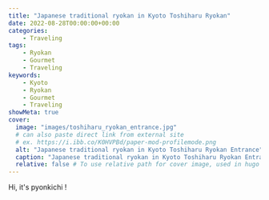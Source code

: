 ```yaml
---
title: "Japanese traditional ryokan in Kyoto Toshiharu Ryokan"
date: 2022-08-28T00:00:00+00:00
categories:
    - Traveling
tags:
    - Ryokan
    - Gourmet
    - Traveling
keywords:
    - Kyoto
    - Ryokan
    - Gourmet
    - Traveling
showMeta: true
cover:
  image: "images/toshiharu_ryokan_entrance.jpg"
  # can also paste direct link from external site
  # ex. https://i.ibb.co/K0HVPBd/paper-mod-profilemode.png
  alt: "Japanese traditional ryokan in Kyoto Toshiharu Ryokan Entrance"
  caption: "Japanese traditional ryokan in Kyoto Toshiharu Ryokan Entrance"
  relative: false # To use relative path for cover image, used in hugo Page-bundles
---
```


<style>
    .flame {
        margin: 1rem 0;
        padding: 1em;
        width: 100%;
        border: 2px solid #828282;
        border-radius: 10px;
    }

    .flame ul {
        margin: 0;
    }

    .flame ul li {
        margin: 0;
    }

</style>

Hi, it's pyonkichi !

